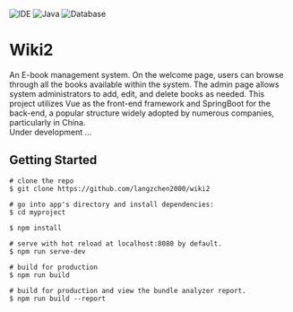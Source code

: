 ![IDE](https://img.shields.io/badge/IDE-IntelliJ%20IDEA-brightgreen.svg) ![Java](https://img.shields.io/badge/Java-1.8-blue.svg) ![Database](https://img.shields.io/badge/Database-MySQL-lightgrey.svg)

# Wiki2

An E-book management system. On the welcome page, users can browse through all the books available within the system. The admin page allows system administrators to add, edit, and delete books as needed.
This project utilizes Vue as the front-end framework and SpringBoot for the back-end, a popular structure widely adopted by numerous companies, particularly in China.
<br>Under development ...
## Getting Started

```
# clone the repo
$ git clone https://github.com/langzchen2000/wiki2

# go into app's directory and install dependencies:
$ cd myproject

$ npm install

# serve with hot reload at localhost:8080 by default.
$ npm run serve-dev

# build for production
$ npm run build

# build for production and view the bundle analyzer report.
$ npm run build --report
```




